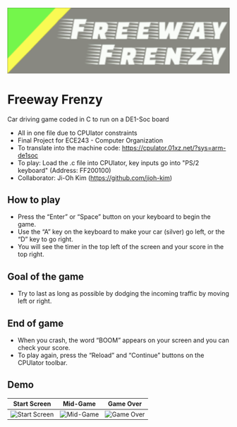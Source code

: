 ![Banner](/Images/banner.png)
# Freeway Frenzy
Car driving game coded in C to run on a DE1-Soc board 
* All in one file due to CPUlator constraints
* Final Project for ECE243 - Computer Organization
* To translate into the machine code: https://cpulator.01xz.net/?sys=arm-de1soc
* To play: Load the .c file into CPUlator, key inputs go into "PS/2 keyboard" (Address: FF200100)
* Collaborator: Ji-Oh Kim (https://github.com/jioh-kim)

## How to play
* Press the “Enter” or “Space” button on your keyboard to begin the game.
* Use the “A” key on the keyboard to make your car (silver) go left, or the “D” key to go right. 
* You will see the timer in the top left of the screen and your score in the top right.

## Goal of the game
* Try to last as long as possible by dodging the incoming traffic by moving left or right.

## End of game
* When you crash, the word “BOOM” appears on your screen and you can check your score.
* To play again, press the “Reload” and “Continue” buttons on the CPUlator toolbar.

## Demo
| Start Screen  | Mid-Game | Game Over |
| ------------- | ------------- | ------------- |
| ![Start Screen](/Images/startOfGame.gif)  | ![Mid-Game](/Images/midGame.gif) | ![Game Over](/Images/gameOver.gif) |
